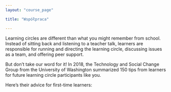 ```yaml
---
layout: "course_page"

title: "Współpraca"

---
```


Learning circles are different than what you might remember from school. Instead of sitting back and listening to a teacher talk, learners are responsible for running and directing the learning circle, discussing issues as a team, and offering peer support.

But don’t take our word for it! In 2018, the Technology and Social Change Group from the University of Washington summarized 150 tips from learners for future learning circle participants like you.

Here’s their advice for first-time learners:

